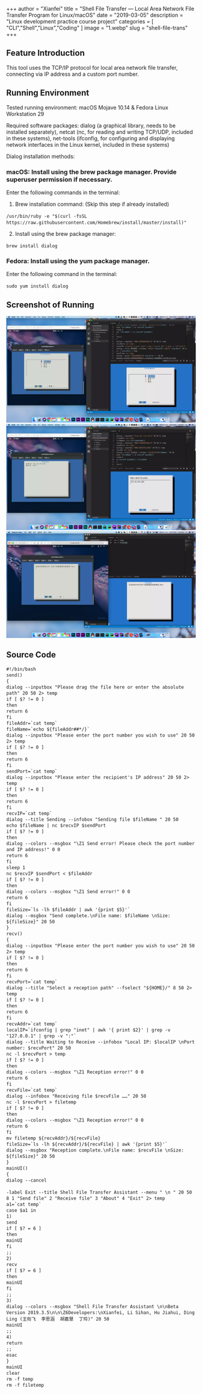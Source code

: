 +++
author = "Xianfei"
title = "Shell File Transfer — Local Area Network File Transfer Program for Linux/macOS"
date = "2019-03-05"
description = "Linux development practice course project"
categories = [
    "CLI","Shell","Linux","Coding"
]
image = "1.webp"
slug = "shell-file-trans"
+++

## Feature Introduction

This tool uses the TCP/IP protocol for local area network file transfer, connecting via IP address and a custom port number.

## Running Environment

Tested running environment: macOS Mojave 10.14 & Fedora Linux Workstation 29

Required software packages: dialog (a graphical library, needs to be installed separately), netcat (nc, for reading and writing TCP/UDP, included in these systems), net-tools (ifconfig, for configuring and displaying network interfaces in the Linux kernel, included in these systems)

Dialog installation methods:

### macOS: Install using the brew package manager. Provide superuser permission if necessary.

Enter the following commands in the terminal:

1. Brew installation command: (Skip this step if already installed)

`/usr/bin/ruby -e "$(curl -fsSL https://raw.githubusercontent.com/Homebrew/install/master/install)"`

2. Install using the brew package manager:

`brew install dialog`

### Fedora: Install using the yum package manager.

Enter the following command in the terminal:

`sudo yum install dialog`

## Screenshot of Running

<div class="gallery"><img src="1.webp"></div>
<div class="gallery"><img src="2.webp"></div>
<div class="gallery"><img src="3.webp"></div>

## Source Code

```shell
#!/bin/bash
send()
{
dialog --inputbox "Please drag the file here or enter the absolute path" 20 50 2> temp
if [ $? != 0 ]
then
return 6
fi
fileAddr=`cat temp`
fileName=`echo ${fileAddr##*/}`
dialog --inputbox "Please enter the port number you wish to use" 20 50 2> temp
if [ $? != 0 ]
then
return 6
fi
sendPort=`cat temp`
dialog --inputbox "Please enter the recipient's IP address" 20 50 2> temp
if [ $? != 0 ]
then
return 6
fi
recvIP=`cat temp`
dialog --title Sending --infobox "Sending file $fileName " 20 50
echo $fileName | nc $recvIP $sendPort
if [ $? != 0 ]
then
dialog --colors --msgbox "\Z1 Send error! Please check the port number and IP address!" 0 0
return 6
fi
sleep 1
nc $recvIP $sendPort < $fileAddr
if [ $? != 0 ]
then
dialog --colors --msgbox "\Z1 Send error!" 0 0
return 6
fi
fileSize=`ls -lh $fileAddr | awk '{print $5}'`
dialog --msgbox "Send complete.\nFile name: $fileName \nSize: ${fileSize}" 20 50
}
recv()
{
dialog --inputbox "Please enter the port number you wish to use" 20 50 2> temp
if [ $? != 0 ]
then
return 6
fi
recvPort=`cat temp`
dialog --title "Select a reception path" --fselect "${HOME}/" 8 50 2> temp
if [ $? != 0 ]
then
return 6
fi
recvAddr=`cat temp`
localIP=`ifconfig | grep "inet" | awk '{ print $2}' | grep -v "127.0.0.1" | grep -v ":"`
dialog --title Waiting to Receive --infobox "Local IP: $localIP \nPort number: $recvPort" 20 50
nc -l $recvPort > temp
if [ $? != 0 ]
then
dialog --colors --msgbox "\Z1 Reception error!" 0 0
return 6
fi
recvFile=`cat temp`
dialog --infobox "Receiving file $recvFile ……" 20 50
nc -l $recvPort > filetemp
if [ $? != 0 ]
then
dialog --colors --msgbox "\Z1 Reception error!" 0 0
return 6
fi
mv filetemp ${recvAddr}/${recvFile}
fileSize=`ls -lh ${recvAddr}/${recvFile} | awk '{print $5}'`
dialog --msgbox "Reception complete.\nFile name: $recvFile \nSize: ${fileSize}" 20 50
}
mainUI()
{
dialog --cancel

-label Exit --title Shell File Transfer Assistant --menu " \n " 20 50 8 1 "Send file" 2 "Receive file" 3 "About" 4 "Exit" 2> temp
a1=`cat temp`
case $a1 in
1)
send
if [ $? = 6 ]
then 
mainUI
fi
;;
2)
recv
if [ $? = 6 ]
then 
mainUI
fi
;;
3)
dialog --colors --msgbox "Shell File Transfer Assistant \n\nBeta Version 2019.3.5\n\n\Z6Developers:\nXianfei, Li Sihan, Hu Jiahui, Ding Ling (王衔飞  李思涵  胡嘉慧  丁玲)" 20 50
mainUI
;;
4)
return
;;
esac
}
mainUI
clear
rm -f temp
rm -f filetemp
```